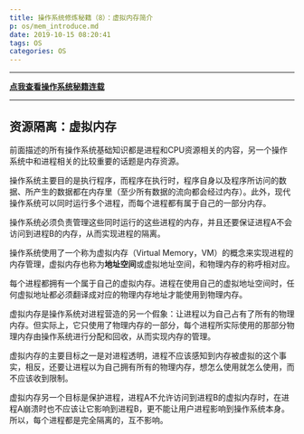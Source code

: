 ```yaml
---
title: 操作系统修炼秘籍（8）：虚拟内存简介
p: os/mem_introduce.md
date: 2019-10-15 08:20:41
tags: OS
categories: OS
---
```



-----------

**[点我查看操作系统秘籍连载](https://www.junmajinlong.com/os/index/)**

-----------



## 资源隔离：虚拟内存

前面描述的所有操作系统基础知识都是进程和CPU资源相关的内容，另一个操作系统中和进程相关的比较重要的话题是内存资源。

操作系统主要目的是执行程序，而程序在执行时，程序自身以及程序所访问的数据、所产生的数据都在内存里（至少所有数据的流向都会经过内存）。此外，现代操作系统可以同时运行多个进程，而每个进程都有属于自己的一部分内存。

操作系统必须负责管理这些同时运行的这些进程的内存，并且还要保证进程A不会访问到进程B的内存，从而实现进程的隔离。

操作系统使用了一个称为虚拟内存（Virtual Memory，VM）的概念来实现进程的内存管理，虚拟内存也称为**地址空间**或虚拟地址空间，和物理内存的称呼相对应。

每个进程都拥有一个属于自己的虚拟内存。进程在使用自己的虚拟地址空间时，任何虚拟地址都必须翻译成对应的物理内存地址才能使用到物理内存。

虚拟内存是操作系统对进程营造的另一个假象：让进程以为自己占有了所有的物理内存。但实际上，它只使用了物理内存的一部分，每个进程所实际使用的那部分物理内存由操作系统进行分配和回收，从而实现内存的管理。

虚拟内存的主要目标之一是对进程透明，进程不应该感知到内存被虚拟的这个事实，相反，还要让进程以为自己拥有所有的物理内存，想怎么使用就怎么使用，而不应该收到限制。

虚拟内存另一个目标是保护进程，进程A不允许访问到进程B的虚拟内存时，在进程A崩溃时也不应该让它影响到进程B，更不能让用户进程影响到操作系统本身。所以，每个进程都是完全隔离的，互不影响。






